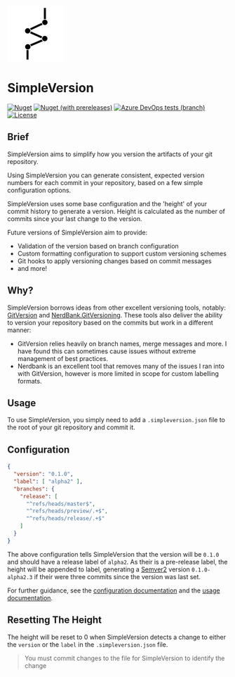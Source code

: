 ![Logo]

SimpleVersion
=============
[![Nuget](https://img.shields.io/nuget/v/SimpleVersion.Core.svg?logo=nuget)][NugetRel]
[![Nuget (with prereleases)](https://img.shields.io/nuget/vpre/SimpleVersion.Core.svg?logo=nuget)][NugetPre]
[![Azure DevOps tests (branch)](https://img.shields.io/azure-devops/tests/Kieranties/SimpleVersion/1/master.svg?logo=azuredevops)][AzureRelease]
[![License](https://img.shields.io/github/license/Kieranties/SimpleVersion.svg?logo=github)][License]

Brief
-----

SimpleVersion aims to simplify how you version the artifacts of your git repository.

Using SimpleVersion you can generate consistent, expected version numbers for
each commit in your repository, based on a few simple configuration options.

SimpleVersion uses some base configuration and the 'height' of your commit history
to generate a version.  Height is calculated as the number of commits since your
last change to the version.

Future versions of SimpleVersion aim to provide:
+ Validation of the version based on branch configuration
+ Custom formatting configuration to support custom versioning schemes
+ Git hooks to apply versioning changes based on commit messages
+ and more!

Why?
----

SimpleVersion borrows ideas from other excellent versioning tools, notably:
[GitVersion] and [NerdBank.GitVersioning][NerdBank]. These tools also deliver
the ability to version your repository based on the commits but work in a
different manner:
+ GitVersion relies heavily on branch names, merge messages and more. I have found this
can sometimes cause issues without extreme management of best practices.
+ Nerdbank is an excellent tool that removes many of the issues I ran into with
GitVersion, however is more limited in scope for custom labelling formats.

Usage
-----

To use SimpleVersion, you simply need to add a `.simpleversion.json` file to the
root of your git repository and commit it.

## Configuration

```json
{
  "version": "0.1.0",
  "label": [ "alpha2" ],
  "branches": {
    "release": [
      "^refs/heads/master$",
      "^refs/heads/preview/.+$",
      "^refs/heads/release/.+$"
    ]
  }
}
```
The above configuration tells SimpleVersion that the version will be `0.1.0` and
should have a release label of `alpha2`.  As their is a pre-release label, the
height will be appended to label, generating a [Semver2] version `0.1.0-alpha2.3`
if their were three commits since the version was last set.

For further guidance, see the [configuration documentation][ConfigDoc] and the [usage documentation][UsageDoc].

Resetting The Height
--------------------

The height will be reset to 0 when SimpleVersion detects a change to either the
`version` or the `label` in the `.simpleversion.json` file.

> You must commit changes to the file for SimpleVersion to identify the change

[logo]:         /docs/img/logo.png
[semver2]:      https://semver.org/spec/v2.0.0.html
[GitVersion]:   https://github.com/GitTools/GitVersion
[NerdBank]:     https://github.com/aarnott/Nerdbank.GitVersioning
[ConfigDoc]:    /docs/Configuration.md
[UsageDoc]:     /docs/Usage.md
[License]:      /LICENSE
[NugetPre]:     https://www.nuget.org/packages?q=simpleversion
[NugetRel]:     https://www.nuget.org/packages?q=simpleversion&prerel=false
[AzureRelease]: https://dev.azure.com/Kieranties/SimpleVersion/_build?definitionId=1